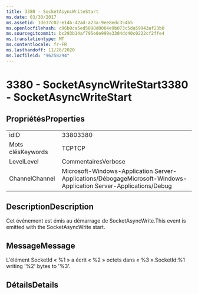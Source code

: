 ```yaml
---
title: 3380 - SocketAsyncWriteStart
ms.date: 03/30/2017
ms.assetid: 1de37c02-e14b-42ad-a23a-9ee8edc354b5
ms.openlocfilehash: c96b0ca5ed5898d0004e9b073c5da59943af23b0
ms.sourcegitcommit: bc293b14af795e0e999e3304dd40c0222cf2ffe4
ms.translationtype: MT
ms.contentlocale: fr-FR
ms.lasthandoff: 11/26/2020
ms.locfileid: "96258294"
---
```

# <a name="3380---socketasyncwritestart"></a><span data-ttu-id="a32ad-102">3380 - SocketAsyncWriteStart</span><span class="sxs-lookup"><span data-stu-id="a32ad-102">3380 - SocketAsyncWriteStart</span></span>

## <a name="properties"></a><span data-ttu-id="a32ad-103">Propriétés</span><span class="sxs-lookup"><span data-stu-id="a32ad-103">Properties</span></span>  
  
|||  
|-|-|  
|<span data-ttu-id="a32ad-104">id</span><span class="sxs-lookup"><span data-stu-id="a32ad-104">ID</span></span>|<span data-ttu-id="a32ad-105">3380</span><span class="sxs-lookup"><span data-stu-id="a32ad-105">3380</span></span>|  
|<span data-ttu-id="a32ad-106">Mots clés</span><span class="sxs-lookup"><span data-stu-id="a32ad-106">Keywords</span></span>|<span data-ttu-id="a32ad-107">TCP</span><span class="sxs-lookup"><span data-stu-id="a32ad-107">TCP</span></span>|  
|<span data-ttu-id="a32ad-108">Level</span><span class="sxs-lookup"><span data-stu-id="a32ad-108">Level</span></span>|<span data-ttu-id="a32ad-109">Commentaires</span><span class="sxs-lookup"><span data-stu-id="a32ad-109">Verbose</span></span>|  
|<span data-ttu-id="a32ad-110">Channel</span><span class="sxs-lookup"><span data-stu-id="a32ad-110">Channel</span></span>|<span data-ttu-id="a32ad-111">Microsoft-Windows-Application Server-Applications/Débogage</span><span class="sxs-lookup"><span data-stu-id="a32ad-111">Microsoft-Windows-Application Server-Applications/Debug</span></span>|  
  
## <a name="description"></a><span data-ttu-id="a32ad-112">Description</span><span class="sxs-lookup"><span data-stu-id="a32ad-112">Description</span></span>  

 <span data-ttu-id="a32ad-113">Cet événement est émis au démarrage de SocketAsyncWrite.</span><span class="sxs-lookup"><span data-stu-id="a32ad-113">This event is emitted with the SocketAsyncWrite start.</span></span>  
  
## <a name="message"></a><span data-ttu-id="a32ad-114">Message</span><span class="sxs-lookup"><span data-stu-id="a32ad-114">Message</span></span>  

 <span data-ttu-id="a32ad-115">L'élément SocketId « %1 » a écrit « %2 » octets dans « %3 ».</span><span class="sxs-lookup"><span data-stu-id="a32ad-115">SocketId:%1 writing '%2' bytes to '%3'.</span></span>  
  
## <a name="details"></a><span data-ttu-id="a32ad-116">Détails</span><span class="sxs-lookup"><span data-stu-id="a32ad-116">Details</span></span>
